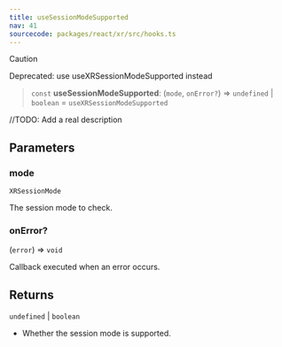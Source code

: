 ```yaml
---
title: useSessionModeSupported
nav: 41
sourcecode: packages/react/xr/src/hooks.ts
---
```


> [!CAUTION]
> Deprecated: use useXRSessionModeSupported instead

> `const` **useSessionModeSupported**: (`mode`, `onError?`) => `undefined` \| `boolean` = `useXRSessionModeSupported`

//TODO: Add a real description

## Parameters

### mode

`XRSessionMode`

The session mode to check.

### onError?

(`error`) => `void`

Callback executed when an error occurs.

## Returns

`undefined` \| `boolean`

- Whether the session mode is supported.

